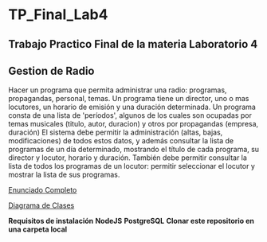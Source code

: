 # TP_Final_Lab4

## Trabajo Practico Final de la materia Laboratorio 4

## Gestion de Radio

Hacer un programa que permita administrar una radio: programas, propagandas, personal, temas.
Un programa tiene un director, uno o mas locutores, un horario de emisión y una duración determinada.
Un programa consta de una lista de 'períodos', algunos de los cuales son ocupadas
por temas musicales (titulo, autor, duracion) y otros por propagandas (empresa, duración)
El sistema debe permitir la administración (altas, bajas, modificaciones) de todos estos datos,
y además consultar la lista de programas de un día determinado, mostrando el título de cada
programa, su director y locutor, horario y duración.
También debe permitir consultar la lista de todos los programas de un locutor: permitir
seleccionar el locutor y mostrar la lista de sus programas.

[Enunciado Completo](https://github.com/Leandro-Estrada/TP_Final_Lab4/blob/main/docs/Enunciado.txt)

[Diagrama de Clases](https://github.com/Leandro-Estrada/TP_Final_Lab4/blob/main/docs/Diagrama%20de%20Clases%20TP%20FINAL%20lab4.jpg)

**Requisitos de instalación**
__NodeJS__
__PostgreSQL__
__Clonar este repositorio en una carpeta local__

